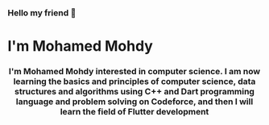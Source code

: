 ###  Hello my friend 👋


<h1 text_align="center">  I'm Mohamed Mohdy</h1>
<h3 align="center">I'm Mohamed Mohdy interested in computer science. I am now learning the basics and principles of computer science, data structures and algorithms using C++ and Dart programming language and problem solving on Codeforce, and then I will learn the field of Flutter development


